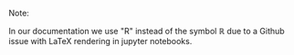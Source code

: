 Note:

In our documentation we use "R" instead of the symbol $\mathbb{R}$ due to a Github issue with LaTeX rendering in jupyter notebooks.